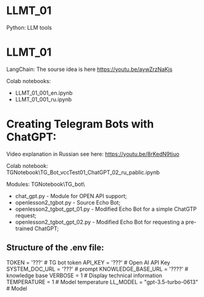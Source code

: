 # LLMT_01
Python: LLM tools

# LLMT_01
LangChain: The sourse idea is here https://youtu.be/aywZrzNaKjs 

Colab notebooks:
* LLMT_01_001_en.ipynb
* LLMT_01_001_ru.ipynb

# Creating Telegram Bots with ChatGPT:
Video explanation in Russian see here:  https://youtu.be/8rKedN9tiuo

Colab notebook:
TGNotebook\TG_Bot_vccTest01_ChatGPT_02_ru_pablic.ipynb
 
Modules:
TGNotebook\TG_bot\
* chat_gpt.py - Module for OPEN API support;
* openlesson2_tgbot.py - Source Echo Bot;
* openlesson2_tgbot_gpt_01.py - Modified Echo Bot for a simple ChatGTP request;
* openlesson2_tgbot_gpt_02.py - Modified Echo Bot for requesting a pre-trained ChatGPT;

## Structure of the .env file:
TOKEN = '???'   # TG bot token
API_KEY = '???' # Open AI API Key
SYSTEM_DOC_URL = '???'          # prompt
KNOWLEDGE_BASE_URL = '????'     # knowledge base
VERBOSE = 1                     # Display technical information
TEMPERATURE = 1                 # Model temperature
LL_MODEL = "gpt-3.5-turbo-0613" # Model
